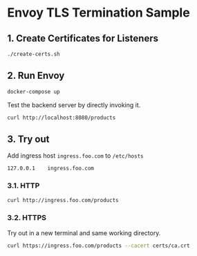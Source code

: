 # Envoy TLS Termination Sample

## 1. Create Certificates for Listeners

```sh
./create-certs.sh
```

## 2. Run Envoy

```sh
docker-compose up
```

Test the backend server by directly invoking it.
```sh
curl http://localhost:8080/products
```

## 3. Try out

Add ingress host `ingress.foo.com` to `/etc/hosts`
```
127.0.0.1    ingress.foo.com
```

### 3.1. HTTP

```sh
curl http://ingress.foo.com/products
```

### 3.2. HTTPS

Try out in a new terminal and same working directory.
```sh
curl https://ingress.foo.com/products --cacert certs/ca.crt
```
